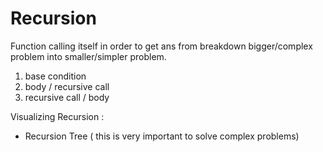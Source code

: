 # Recursion

Function calling itself in order to get ans from breakdown bigger/complex problem into smaller/simpler problem.

1. base condition
2. body / recursive call
3. recursive call / body

Visualizing Recursion :
 - Recursion Tree ( this is very important to solve complex problems)